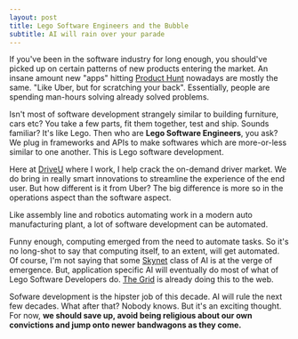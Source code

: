 ```yaml
---
layout: post
title: Lego Software Engineers and the Bubble
subtitle: AI will rain over your parade
---
```


If you've been in the software industry for long enough, you should've picked up on certain patterns of new products entering the market. An insane amount new "apps" hitting [Product Hunt](http://producthunt.com/) nowadays are mostly the same. "Like Uber, but for scratching your back". Essentially, people are spending man-hours solving already solved problems.

Isn't most of software development strangely similar to building furniture, cars etc? You take a few parts, fit them together, test and ship. Sounds familiar? It's like Lego. Then who are **Lego Software Engineers**, you ask? We plug in frameworks and APIs to make softwares which are more-or-less similar to one another. This is Lego software development.

Here at [DriveU](http://driveu.in/) where I work, I help crack the on-demand driver market. We do bring in really smart innovations to streamline the experience of the end user. But how different is it from Uber? The big difference is more so in the operations aspect than the software aspect.

Like assembly line and robotics automating work in a modern auto manufacturing plant, a lot of software development can be automated.

Funny enough, computing emerged from the need to automate tasks. So it's no long-shot to say that computing itself, to an extent, will get automated. Of course, I'm not saying that some [Skynet](https://en.wikipedia.org/wiki/Skynet_(Terminator)) class of AI is at the verge of emergence. But, application specific AI will eventually do most of what of Lego Software Developers do. [The Grid](https://thegrid.io/) is already doing this to the web.

Sofware development is the hipster job of this decade. AI will rule the next few decades. What after that? Nobody knows. But it's an exciting thought. For now, **we should save up, avoid being religious about our own convictions and jump onto newer bandwagons as they come.**